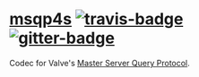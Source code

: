 # [msqp4s][] [![travis-badge][]][travis] [![gitter-badge][]][gitter]

[msqp4s]:             https://github.com/2m/msqp4s
[travis]:             https://travis-ci.org/2m/msqp4s
[travis-badge]:       https://travis-ci.org/2m/msqp4s.svg?branch=master
[gitter]:             https://gitter.im/2m/msqp4s
[gitter-badge]:       https://badges.gitter.im/2m/msqp4s.svg

Codec for Valve's [Master Server Query Protocol](https://developer.valvesoftware.com/wiki/Master_Server_Query_Protocol).
